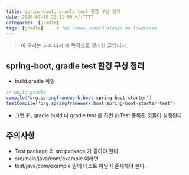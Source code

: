 ```yaml
---
title: spring-boot, gradle test 환경 구성 정리
date: 2020-07-10 23:11:00 +/-TTTT
categories: [gradle]
tags: [gradle]     # TAG names should always be lowercase
---
```



> 이 문서는 추후 다시 볼 목적으로 정리한 글입니다.  


## spring-boot, gradle test 환경 구성 정리
- build.gradle 파일
```java
// build.gradle 
compile('org.springframework.boot:spring-boot-starter')
testCompile('org.springframework.boot:spring-boot-starter-test')
```

- 그런 뒤, gradle build 나 gradle test 를 하면 @Test 등록된 것들이 실행된다.

## 주의사항
- Test package 와 src package 가 같아야 한다.
- src/main/java/com/example 이라면
- test/java/com/example 밑에 테스트 파일이 존재해야 한다.